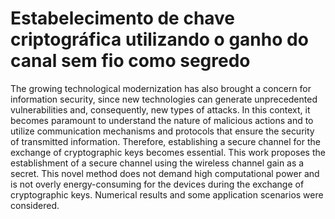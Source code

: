 # Estabelecimento de chave criptográfica utilizando o ganho do canal sem fio como segredo
The growing technological modernization has also brought a concern for information security, since new technologies can generate unprecedented vulnerabilities and, consequently, new types of attacks.
   In this context, it becomes paramount to understand the nature of malicious actions and to utilize communication mechanisms and protocols that ensure the security of transmitted information. Therefore, establishing a secure channel for the exchange of cryptographic keys becomes essential.
   This work proposes the establishment of a secure channel using the wireless channel gain as a secret. This novel method does not demand high computational power and is not overly energy-consuming for the devices during the exchange of cryptographic keys. 
   Numerical results and some application scenarios were considered.
